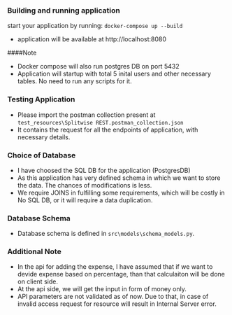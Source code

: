 ### Building and running application

start your application by running:
`docker-compose up --build`

* application will be available at http://localhost:8080

####Note
* Docker compose will also run postgres DB on port 5432
* Application will startup with total 5 inital users and other necessary tables. No need to run any scripts for it.

### Testing Application

* Please import the postman collection present at `test_resources\Splitwise REST.postman_collection.json`
* It contains the request for all the endpoints of application, with necessary details.

### Choice of Database

* I have choosed the SQL DB for the application (PostgresDB)
* As this application has very defined schema in which we want to store the data. The chances of modifications is less.
* We require JOINS in fulfilling some requirements, which will be costly in No SQL DB, or it will require a data duplication.

### Database Schema

* Database schema is defined in `src\models\schema_models.py`.

### Additional Note
* In the api for adding the expense, I have assumed that if we want to devide expense based on percentage, than that calculaiton will be done on client side.
* At the api side, we will get the input in form of money only.
* API parameters are not validated as of now. Due to that, in case of invalid access request for resource will result in Internal Server error.

